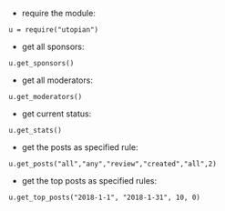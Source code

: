 ﻿- require the module:
	
```u = require("utopian")```

- get all sponsors:

```u.get_sponsors()```

- get all moderators:

```u.get_moderators()```

- get current status:

```u.get_stats()```

- get the posts as specified rule:

```u.get_posts("all","any","review","created","all",2)```

- get the top posts as specified rules:

```u.get_top_posts("2018-1-1", "2018-1-31", 10, 0)```